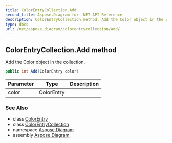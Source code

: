 ```yaml
---
title: ColorEntryCollection.Add
second_title: Aspose.Diagram for .NET API Reference
description: ColorEntryCollection method. Add the Color object in the collection
type: docs
url: /net/aspose.diagram/colorentrycollection/add/
---
```

## ColorEntryCollection.Add method

Add the Color object in the collection.

```csharp
public int Add(ColorEntry color)
```

| Parameter | Type | Description |
| --- | --- | --- |
| color | ColorEntry |  |

### See Also

* class [ColorEntry](../../colorentry/)
* class [ColorEntryCollection](../)
* namespace [Aspose.Diagram](../../colorentrycollection/)
* assembly [Aspose.Diagram](../../../)


